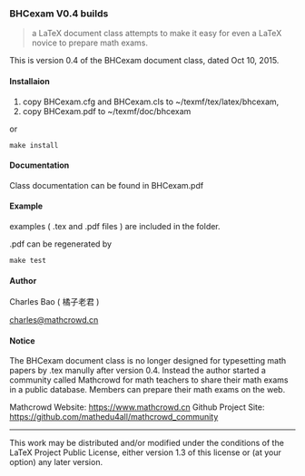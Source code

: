 ### BHCexam  V0.4 builds

> a LaTeX document class attempts to make it easy for even a LaTeX novice to prepare math exams.

This is version 0.4 of the BHCexam document class, dated Oct 10, 2015.

#### Installaion

1. copy BHCexam.cfg and BHCexam.cls to ~/texmf/tex/latex/bhcexam, 
2. copy BHCexam.pdf to ~/texmf/doc/bhcexam

or

```
make install
```

#### Documentation

Class documentation can be found in BHCexam.pdf

#### Example

examples ( .tex and .pdf files ) are  included in the folder.

.pdf can be regenerated by

```
make test
```

#### Author

Charles Bao ( 橘子老君 )

charles@mathcrowd.cn

#### Notice

The BHCexam document class is no longer designed for typesetting math papers by .tex manully after version 0.4. Instead the author started a community  called Mathcrowd for math teachers to share their math exams in a public database. Members can prepare their math exams on the web.

Mathcrowd Website: https://www.mathcrowd.cn
Github Project Site: https://github.com/mathedu4all/mathcrowd_community

--------------------------------------------------------------------

This work may be distributed and/or modified under the conditions of
the LaTeX Project Public License, either version 1.3 of this license
or (at your option) any later version.
